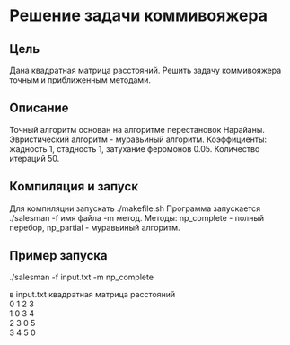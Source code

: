 # Решение задачи коммивояжера

## Цель
Дана квадратная матрица расстояний.
Решить задачу коммивояжера точным и приближенным методами.

## Описание
Точный алгоритм основан на алгоритме перестановок Нарайаны.
Эвристический алгоритм - муравьиный алгоритм.
Коэффициенты: жадность 1, стадность 1, затухание феромонов 0.05.
Количество итераций 50.

## Компиляция и запуск
Для компиляции запускать ./makefile.sh
Программа запускается ./salesman -f имя файла -m метод.
Методы: np\_complete - полный перебор, np\_partial - муравьиный алгоритм.


## Пример запуска
./salesman -f input.txt -m np_complete

в input.txt квадратная матрица расстояний  
0 1 2 3  
1 0 3 4  
2 3 0 5  
3 4 5 0  
